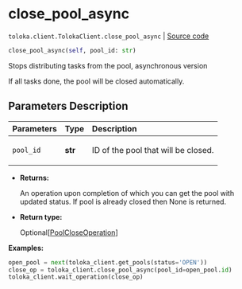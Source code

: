 # close_pool_async
`toloka.client.TolokaClient.close_pool_async` | [Source code](https://github.com/Toloka/toloka-kit/blob/v0.1.24/src/client.py#L44)

```python
close_pool_async(self, pool_id: str)
```

Stops distributing tasks from the pool, asynchronous version


If all tasks done, the pool will be closed automatically.

## Parameters Description

| Parameters | Type | Description |
| :----------| :----| :-----------|
`pool_id`|**str**|<p>ID of the pool that will be closed.</p>

* **Returns:**

  An operation upon completion of which you can get the pool with updated
status. If pool is already closed then None is returned.

* **Return type:**

  Optional\[[PoolCloseOperation](toloka.client.operations.PoolCloseOperation.md)\]

**Examples:**

```python
open_pool = next(toloka_client.get_pools(status='OPEN'))
close_op = toloka_client.close_pool_async(pool_id=open_pool.id)
toloka_client.wait_operation(close_op)
```
